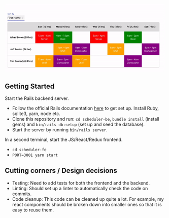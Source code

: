 ![](scheduler.gif)

## Getting Started

Start the Rails backend server.

- Follow the official Rails documentation [here](https://guides.rubyonrails.org/getting_started.html#creating-a-new-rails-project) to get set up. Install Ruby, sqlite3, yarn, node etc.
- Clone this repository and run:
  `cd scheduler-be`,
  `bundle install` (install gems) and
  `bin/rails db:setup` (set up and seed the database).
- Start the server by running `bin/rails server`.

In a second terminal, start the JS/React/Redux frontend.

- `cd scheduler-fe`
- `PORT=3001 yarn start`

## Cutting corners / Design decisions

- Testing: Need to add tests for both the frontend and the backend.
- Linting: Should set up a linter to automatically check the code on commits.
- Code cleanup: This code can be cleaned up quite a lot. For example, my react components should be broken down into smaller ones so that it is easy to reuse them.
